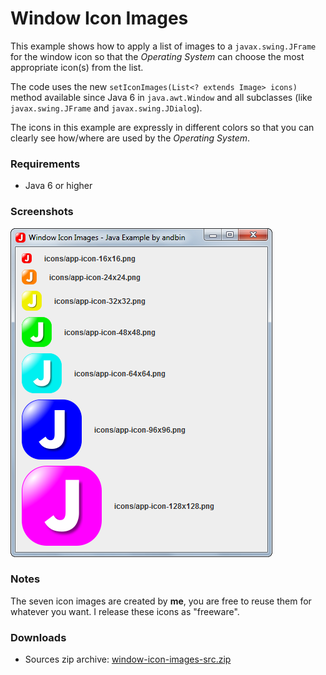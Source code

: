 # Window Icon Images

This example shows how to apply a list of images to a `javax.swing.JFrame` for
the window icon so that the *Operating System* can choose the most appropriate
icon(s) from the list.

The code uses the new `setIconImages(List<? extends Image> icons)` method
available since Java 6 in `java.awt.Window` and all subclasses (like `javax.swing.JFrame`
and `javax.swing.JDialog`).

The icons in this example are expressly in different colors so that you can
clearly see how/where are used by the *Operating System*.

### Requirements

* Java 6 or higher

### Screenshots

![Screenshot 1](screenshot-01.png "Screenshot 1")

### Notes

The seven icon images are created by **me**, you are free to reuse them for
whatever you want. I release these icons as "freeware".

### Downloads

* Sources zip archive: [window-icon-images-src.zip](dist/window-icon-images-src.zip?raw=true)
